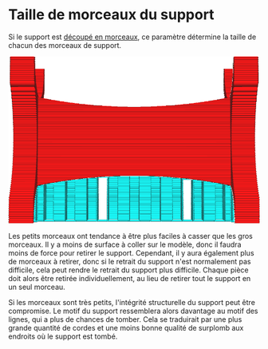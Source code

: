 Taille de morceaux du support
===

Si le support est [découpé en morceaux](support_skip_some_zags.md), ce paramètre détermine la taille de chacun des morceaux de support.

![Chaque morceau fait environ 20 mm de large](../../../articles/images/support_skip_some_zags.png)

Les petits morceaux ont tendance à être plus faciles à casser que les gros morceaux. Il y a moins de surface à coller sur le modèle, donc il faudra moins de force pour retirer le support. Cependant, il y aura également plus de morceaux à retirer, donc si le retrait du support n'est normalement pas difficile, cela peut rendre le retrait du support plus difficile. Chaque pièce doit alors être retirée individuellement, au lieu de retirer tout le support en un seul morceau.

Si les morceaux sont très petits, l'intégrité structurelle du support peut être compromise. Le motif du support ressemblera alors davantage au motif des lignes, qui a plus de chances de tomber. Cela se traduirait par une plus grande quantité de cordes et une moins bonne qualité de surplomb aux endroits où le support est tombé.
